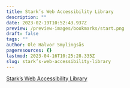 ```yaml
---
title: Stark’s Web Accessibility Library
description: ""
date: 2023-02-19T10:52:43.937Z
preview: /preview-images/bookmarks/start.png
draft: false
tags: ""
author: Ole Halvor Smylingsås
pageresources: {}
lastmod: 2023-04-16T10:25:28.335Z
slug: stark’s-web-accessibility-library
---
```

<!--more-->
[Stark’s Web Accessibility Library](https://www.getstark.co/library/collections/ "Stark’s Web Accessibility Library (Ekstern lenke)")